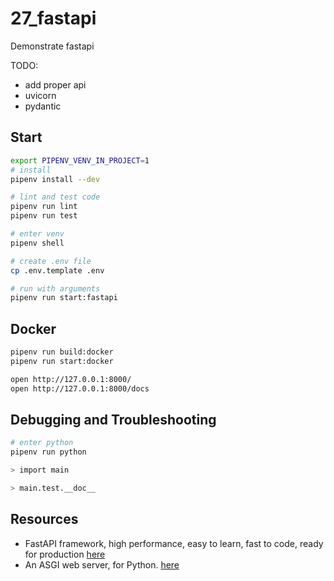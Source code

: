 # 27_fastapi

Demonstrate fastapi

TODO:

* add proper api
* uvicorn
* pydantic

## Start

```sh
export PIPENV_VENV_IN_PROJECT=1
# install
pipenv install --dev

# lint and test code
pipenv run lint
pipenv run test

# enter venv
pipenv shell

# create .env file
cp .env.template .env

# run with arguments
pipenv run start:fastapi
```

## Docker

```sh
pipenv run build:docker
pipenv run start:docker

open http://127.0.0.1:8000/
open http://127.0.0.1:8000/docs
```

## Debugging and Troubleshooting

```sh
# enter python
pipenv run python

> import main

> main.test.__doc__
```

## Resources

* FastAPI framework, high performance, easy to learn, fast to code, ready for production [here](https://fastapi.tiangolo.com/#installation)
* An ASGI web server, for Python. [here](https://www.uvicorn.org/)

